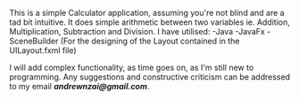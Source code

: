 This is a simple Calculator application, assuming you're not blind and are a tad bit intuitive.
It does simple arithmetic between two variables ie. Addition, Multiplication, Subtraction and Division.
I have utilised:
                -Java
                -JavaFx
                -SceneBuilder (For the designing of the Layout contained in the UILayout.fxml file)
                
I will add complex functionality, as time goes on, as I'm still new to programming.
Any suggestions and constructive criticism can be addressed to my email **_andrewnzai@gmail.com_**.